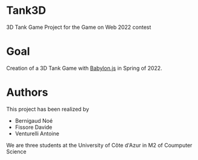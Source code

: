 # Tank3D
3D Tank Game Project for the Game on Web 2022 contest

# Goal 
Creation of a 3D Tank Game with [Babylon.js](https://www.babylonjs.com/) in Spring of 2022.

# Authors
This project has been realized by
- Bernigaud Noé
- Fissore Davide
- Venturelli Antoine

We are three students at the University of Côte d'Azur in M2 of Coumputer Science
